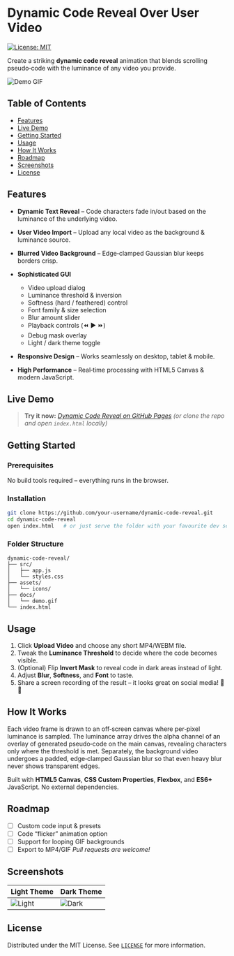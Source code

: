 # Dynamic Code Reveal Over User Video

[![License: MIT](https://img.shields.io/badge/License-MIT-yellow.svg)](LICENSE)

Create a striking **dynamic code reveal** animation that blends scrolling pseudo‑code with the luminance of any video you provide.

![Demo GIF](docs/demo.gif)

## Table of Contents

* [Features](#features)
* [Live Demo](#live-demo)
* [Getting Started](#getting-started)
* [Usage](#usage)
* [How It Works](#how-it-works)
* [Roadmap](#roadmap)
* [Screenshots](#screenshots)
* [License](#license)

## Features

* **Dynamic Text Reveal** – Code characters fade in/out based on the luminance of the underlying video.
* **User Video Import** – Upload any local video as the background & luminance source.
* **Blurred Video Background** – Edge‑clamped Gaussian blur keeps borders crisp.
* **Sophisticated GUI**

  * Video upload dialog
  * Luminance threshold & inversion
  * Softness (hard / feathered) control
  * Font family & size selection
  * Blur amount slider
  * Playback controls (⏪ ▶️ ⏩)
  * Debug mask overlay
  * Light / dark theme toggle
* **Responsive Design** – Works seamlessly on desktop, tablet & mobile.
* **High Performance** – Real‑time processing with HTML5 Canvas & modern JavaScript.

## Live Demo

> **Try it now:** [*Dynamic Code Reveal on GitHub Pages*](https://your‑username.github.io/dynamic‑code‑reveal/)
> *(or clone the repo and open `index.html` locally)*

## Getting Started

### Prerequisites

No build tools required – everything runs in the browser.

### Installation

```bash
git clone https://github.com/your‑username/dynamic‑code‑reveal.git
cd dynamic‑code‑reveal
open index.html   # or just serve the folder with your favourite dev server
```

### Folder Structure

```
dynamic‑code‑reveal/
├── src/
│   ├── app.js
│   └── styles.css
├── assets/
│   └── icons/
├── docs/
│   └── demo.gif
└── index.html
```

## Usage

1. Click **Upload Video** and choose any short MP4/WEBM file.
2. Tweak the **Luminance Threshold** to decide where the code becomes visible.
3. (Optional) Flip **Invert Mask** to reveal code in dark areas instead of light.
4. Adjust **Blur**, **Softness**, and **Font** to taste.
5. Share a screen recording of the result – it looks great on social media! 🎥✨

## How It Works

Each video frame is drawn to an off‑screen canvas where per‑pixel luminance is sampled.
The luminance array drives the alpha channel of an overlay of generated pseudo‑code on the main canvas, revealing characters only where the threshold is met.
Separately, the background video undergoes a padded, edge‑clamped Gaussian blur so that even heavy blur never shows transparent edges.

Built with **HTML5 Canvas**, **CSS Custom Properties**, **Flexbox**, and **ES6+** JavaScript. No external dependencies.

## Roadmap

* [ ] Custom code input & presets
* [ ] Code “flicker” animation option
* [ ] Support for looping GIF backgrounds
* [ ] Export to MP4/GIF
  *Pull requests are welcome!*

## Screenshots

| Light Theme                         | Dark Theme                        |
| ----------------------------------- | --------------------------------- |
| ![Light](docs/screenshot‑light.png) | ![Dark](docs/screenshot‑dark.png) |

## License

Distributed under the MIT License. See [`LICENSE`](LICENSE) for more information.
